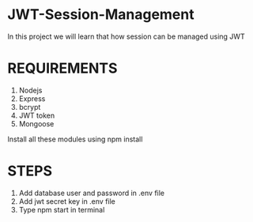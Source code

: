 # JWT-Session-Management
In this project we will learn that how session can be managed using JWT

# REQUIREMENTS
1. Nodejs
2. Express
3. bcrypt 
4. JWT token
5. Mongoose  

Install all these modules using npm install

# STEPS
1. Add database user and password in .env file 
2. Add jwt secret key in .env file
3. Type npm start in terminal
